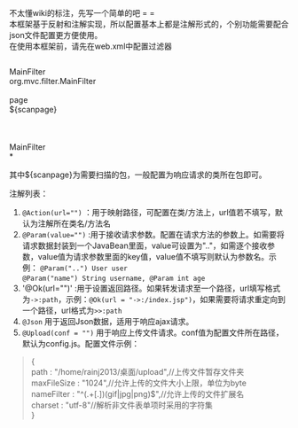 不太懂wiki的标注，先写一个简单的吧 = =  
本框架基于反射和注解实现，所以配置基本上都是注解形式的，个别功能需要配合json文件配置更方便使用。  
在使用本框架前，请先在web.xml中配置过滤器  
  >```<filter>  
  <filter-name>MainFilter</filter-name>  
  <filter-class>org.mvc.filter.MainFilter</filter-class>  
  <init-param>  
  		<param-name>page</param-name>  
  		<param-value>${scanpage}</param-value>  
  </init-param>  
  </filter>  
  <filter-mapping>  
  <filter-name>MainFilter</filter-name>  
  <url-pattern>*</url-pattern>  
  </filter-mapping>  
  
其中${scanpage}为需要扫描的包，一般配置为响应请求的类所在包即可。  
  
注解列表：  
1. `@Action(url="")`  ：用于映射路径，可配置在类/方法上，url值若不填写，默认为注解所在类名/方法名  
2. `@Param(value="")`  :用于接收请求参数。配置在请求方法的参数上。如需要将请求数据封装到一个JavaBean里面，value可设置为".."，如需逐个接收参数，value值为请求参数里面的key值，value值不填写则默认为参数名。示例：  `@Param("..") User user`  
`@Param("name") String username, @Param int age`  
3. '@Ok(url="")'  :用于设置返回路径。如果转发请求至一个路径，url填写格式为`->:path`，示例：`@Ok(url = "->:/index.jsp")`，如果需要将请求重定向到一个路径，url格式为`>>:path`  
4. `@Json`  用于返回Json数据，适用于响应ajax请求。  
5.  `@Upload(conf = "")`  用于响应上传文件请求。conf值为配置文件所在路径，默认为config.js。配置文件示例：  
>{  
path : "/home/rainj2013/桌面/upload",//上传文件暂存文件夹  
maxFileSize : "1024",//允许上传的文件大小上限，单位为byte  
nameFilter : "^(.+[.])(gif|jpg|png)$",//允许上传的文件扩展名  
charset : "utf-8"//解析非文件表单项时采用的字符集  
}  
